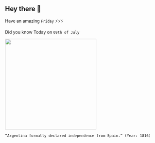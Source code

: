 ## Hey there 👋
Have an amazing `Friday` ⚡⚡⚡

Did you know Today on `09th of July`
 
 [<img src="https://media-cdn.tripadvisor.com/media/photo-s/1d/08/23/d8/plaza-de-mayo.jpg" width="300" />](https://en.wikipedia.org/wiki/Argentine_Declaration_of_Independence) 
 ```
“Argentina formally declared independence from Spain.” (Year: 1816)
```
